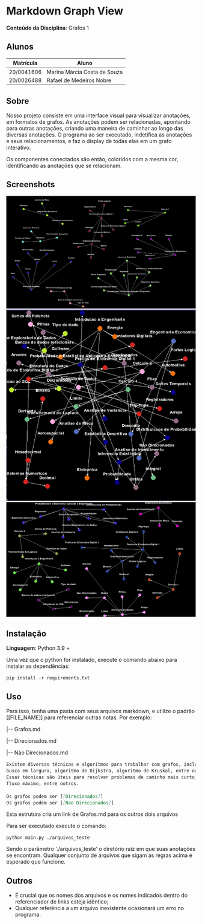 # Markdown Graph View

**Conteúdo da Disciplina**: Grafos 1<br>

## Alunos
|Matrícula | Aluno |
| -- | -- |
| 20/0041606  |  Marina Márcia Costa de Souza |
| 20/0026488  |  Rafael de Medeiros Nobre |

## Sobre 

Nosso projeto consiste em uma interface visual para visualizar anotações, em formatos de grafos. As anotações podem ser relacionadas, apontando para outras anotações, criando uma maneira de caminhar ao longo das diversas anotações. O programa ao ser executado, indetifica as anotações e seus relacionamentos, e faz o display de todas elas em um grafo interativo.

Os componentes conectados são então, coloridos com a mesma cor, identificando as anotações que se relacionam.

## Screenshots

![ScreenShot1](./assets/sc1.png)
![ScreenShot1](./assets/sc2.png)
![ScreenShot3](./assets/sc3.png) 

## Instalação 
**Linguagem**: Python 3.9 + <br>

Uma vez que o python for instalado, execute o comando abaixo para instalar as dependências:

```terminal
pip install -r requirements.txt
```
## Uso 

Para isso, tenha uma pasta com seus arquivos markdown, e utilize o padrão [[FILE_NAME]] para referenciar outras notas. Por exemplo:

|-- Grafos.md

|-- Direcionados.md

|-- Não Direcionados.md

```markdown (Grafos.md)
Existem diversas técnicas e algoritmos para trabalhar com grafos, incluindo busca em profundidade, 
busca em largura, algoritmo de Dijkstra, algoritmo de Kruskal, entre outros. 
Essas técnicas são úteis para resolver problemas de caminho mais curto, árvores geradoras mínimas, 
fluxo máximo, entre outros.

Os grafos podem ser [[Direcionados]]
Os grafos podem ser [[Nao Direcionados]]
```

Esta estrutura cria um link de Grafos.md para os outros dois arquivos

Para ser executado execute o comando:

```
python main.py ./arquivos_teste
```

Sendo o parâmetro './arquivos_teste' o diretório raíz em que suas anotações se encontram. Qualquer conjunto de arquivos que sigam as regras acima é esperado que funcione.

## Outros 
- É crucial que os nomes dos arquivos e os nomes indicados dentro do referenciador de links esteja idêntico;
- Qualquer referência a um arquivo inexistente ocasionará um erro no programa.
